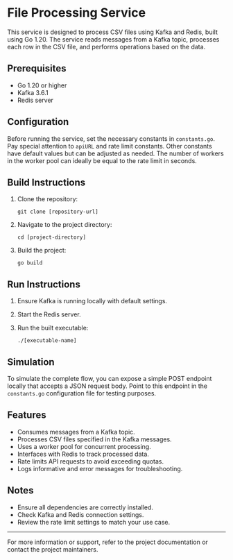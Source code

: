 
# File Processing Service

This service is designed to process CSV files using Kafka and Redis, built using Go 1.20. The service reads messages from a Kafka topic, processes each row in the CSV file, and performs operations based on the data.

## Prerequisites

- Go 1.20 or higher
- Kafka 3.6.1
- Redis server

## Configuration

Before running the service, set the necessary constants in `constants.go`. Pay special attention to `apiURL` and rate limit constants. Other constants have default values but can be adjusted as needed. The number of workers in the worker pool can ideally be equal to the rate limit in seconds.

## Build Instructions

1. Clone the repository:

   ```
   git clone [repository-url]
   ```

2. Navigate to the project directory:

   ```
   cd [project-directory]
   ```

3. Build the project:

   ```
   go build
   ```

## Run Instructions

1. Ensure Kafka is running locally with default settings.
2. Start the Redis server.
3. Run the built executable:

   ```
   ./[executable-name]
   ```

## Simulation

To simulate the complete flow, you can expose a simple POST endpoint locally that accepts a JSON request body. Point to this endpoint in the `constants.go` configuration file for testing purposes.

## Features

- Consumes messages from a Kafka topic.
- Processes CSV files specified in the Kafka messages.
- Uses a worker pool for concurrent processing.
- Interfaces with Redis to track processed data.
- Rate limits API requests to avoid exceeding quotas.
- Logs informative and error messages for troubleshooting.

## Notes

- Ensure all dependencies are correctly installed.
- Check Kafka and Redis connection settings.
- Review the rate limit settings to match your use case.

---

For more information or support, refer to the project documentation or contact the project maintainers.
